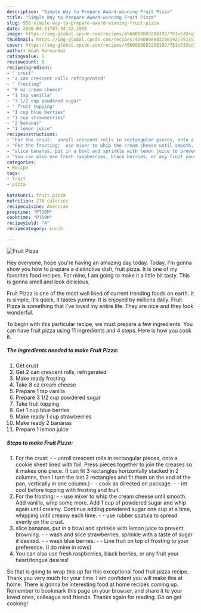 ```yaml
---
description: "Simple Way to Prepare Award-winning Fruit Pizza"
title: "Simple Way to Prepare Award-winning Fruit Pizza"
slug: 956-simple-way-to-prepare-award-winning-fruit-pizza
date: 2020-04-21T07:44:32.195Z
image: https://img-global.cpcdn.com/recipes/4560008883208192/751x532cq70/fruit-pizza-recipe-main-photo.jpg
thumbnail: https://img-global.cpcdn.com/recipes/4560008883208192/751x532cq70/fruit-pizza-recipe-main-photo.jpg
cover: https://img-global.cpcdn.com/recipes/4560008883208192/751x532cq70/fruit-pizza-recipe-main-photo.jpg
author: Noah Hernandez
ratingvalue: 5
reviewcount: 8
recipeingredient:
- " crust"
- "2 can crescent rolls refrigerated"
- " frosting"
- "8 oz cream cheese"
- "1 tsp vanilla"
- "3 1/2 cup powdered sugar"
- " fruit topping"
- "1 cup blue berries"
- "1 cup strawberries"
- "2 bananas"
- "1 lemon juice"
recipeinstructions:
- "For the crust:  unroll crescent rolls in rectangular pieces, onto a cookie sheet lined with foil. Press pieces together to join the creases so it makes one piece.  (I can fit 3 rectangles horizontally stacked in 2 columns, then I turn the last 2 rectangles and fit them on the end of the pan, vertically in one column.)  cook as directed on package.   let cool before topping with frosting and fruit."
- "For the frosting:  use mixer to whip the cream cheese until smooth.  Add vanilla, whip some more. Add 1 cup of powdered sugar and whip again until creamy. Continue adding powdered sugar one cup at a time, whipping until creamy each time.  use rubber spatula to spread evenly on the crust."
- "slice bananas, put in a bowl and sprinkle with lemon juice to prevent browning.  wash and slice strawberries, sprinkle with a taste of sugar if desired.  wash blue berries.  Line fruit on top of frosting to your preference. (I do mine in rows)"
- "You can also use fresh raspberries, black berries, or any fruit your heart/tongue desires!"
categories:
- Recipe
tags:
- fruit
- pizza

katakunci: fruit pizza 
nutrition: 276 calories
recipecuisine: American
preptime: "PT20M"
cooktime: "PT59M"
recipeyield: "4"
recipecategory: Lunch

---
```



![Fruit Pizza](https://img-global.cpcdn.com/recipes/4560008883208192/751x532cq70/fruit-pizza-recipe-main-photo.jpg)

Hey everyone, hope you're having an amazing day today. Today, I'm gonna show you how to prepare a distinctive dish, fruit pizza. It is one of my favorites food recipes. For mine, I am going to make it a little bit tasty. This is gonna smell and look delicious.



Fruit Pizza is one of the most well liked of current trending foods on earth. It is simple, it's quick, it tastes yummy. It is enjoyed by millions daily. Fruit Pizza is something that I've loved my entire life. They are nice and they look wonderful.


To begin with this particular recipe, we must prepare a few ingredients. You can have fruit pizza using 11 ingredients and 4 steps. Here is how you cook it.

<!--inarticleads1-->

##### The ingredients needed to make Fruit Pizza:

1. Get  crust
1. Get 2 can crescent rolls, refrigerated
1. Make ready  frosting
1. Take 8 oz cream cheese
1. Prepare 1 tsp vanilla
1. Prepare 3 1/2 cup powdered sugar
1. Take  fruit topping
1. Get 1 cup blue berries
1. Make ready 1 cup strawberries
1. Make ready 2 bananas
1. Prepare 1 lemon juice




<!--inarticleads2-->

##### Steps to make Fruit Pizza:

1. For the crust: -  - unroll crescent rolls in rectangular pieces, onto a cookie sheet lined with foil. Press pieces together to join the creases so it makes one piece.  (I can fit 3 rectangles horizontally stacked in 2 columns, then I turn the last 2 rectangles and fit them on the end of the pan, vertically in one column.) -  - cook as directed on package.  -  - let cool before topping with frosting and fruit.
1. For the frosting: -  - use mixer to whip the cream cheese until smooth.  Add vanilla, whip some more. Add 1 cup of powdered sugar and whip again until creamy. Continue adding powdered sugar one cup at a time, whipping until creamy each time. -  - use rubber spatula to spread evenly on the crust.
1. slice bananas, put in a bowl and sprinkle with lemon juice to prevent browning. -  - wash and slice strawberries, sprinkle with a taste of sugar if desired. -  - wash blue berries. -  - Line fruit on top of frosting to your preference. (I do mine in rows)
1. You can also use fresh raspberries, black berries, or any fruit your heart/tongue desires!




So that is going to wrap this up for this exceptional food fruit pizza recipe. Thank you very much for your time. I am confident you will make this at home. There is gonna be interesting food at home recipes coming up. Remember to bookmark this page on your browser, and share it to your loved ones, colleague and friends. Thanks again for reading. Go on get cooking!
